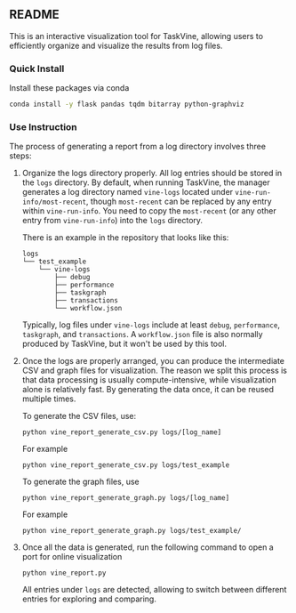 ## README

This is an interactive visualization tool for TaskVine, allowing users to efficiently organize and visualize the results from log files. 

### Quick Install

Install these packages via conda

```bash
conda install -y flask pandas tqdm bitarray python-graphviz
```

### Use Instruction

The process of generating a report from a log directory involves three steps:

1. Organize the logs directory properly. All log entries should be stored in the `logs` directory. By default, when running TaskVine, the manager generates a log directory named `vine-logs` located under `vine-run-info/most-recent`, though `most-recent` can be replaced by any entry within `vine-run-info`. You need to copy the `most-recent` (or any other entry from `vine-run-info`) into the `logs` directory.

   There is an example in the repository that looks like this:

   ~~~
   logs
   └── test_example
       └── vine-logs
           ├── debug
           ├── performance
           ├── taskgraph
           ├── transactions
           └── workflow.json
   ~~~

   Typically, log files under `vine-logs` include at least `debug`, `performance`, `taskgraph`, and `transactions`. A `workflow.json` file is also normally produced by TaskVine, but it won't be used by this tool.

2. Once the logs are properly arranged, you can produce the intermediate CSV and graph files for visualization. The reason we split this process is that data processing is usually compute-intensive, while visualization alone is relatively fast. By generating the data once, it can be reused multiple times.

   To generate the CSV files, use:

   ```
   python vine_report_generate_csv.py logs/[log_name]
   ```

   For example

   ```
   python vine_report_generate_csv.py logs/test_example
   ```

   To generate the graph files, use

   ```
   python vine_report_generate_graph.py logs/[log_name]
   ```

   For example

   ```
   python vine_report_generate_graph.py logs/test_example/
   ```

3. Once all the data is generated, run the following command to open a port for online visualization

   ```
   python vine_report.py
   ```

   All entries under `logs` are detected, allowing to switch between different entries for exploring and comparing.